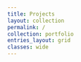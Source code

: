 ```yaml
---
title: Projects
layout: collection
permalink: /
collection: portfolio
entries_layout: grid
classes: wide
---
```



